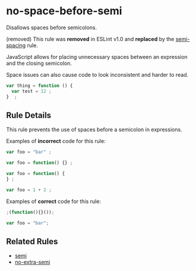 # no-space-before-semi

Disallows spaces before semicolons.

(removed) This rule was **removed** in ESLint v1.0 and **replaced** by the [semi-spacing](semi-spacing.md) rule.

JavaScript allows for placing unnecessary spaces between an expression and the closing semicolon.

Space issues can also cause code to look inconsistent and harder to read.

```js
var thing = function () {
  var test = 12 ;
}  ;
```

## Rule Details

This rule prevents the use of spaces before a semicolon in expressions.

Examples of **incorrect** code for this rule:

```js
var foo = "bar" ;

var foo = function() {} ;

var foo = function() {
} ;

var foo = 1 + 2 ;
```

Examples of **correct** code for this rule:

```js
;(function(){}());

var foo = "bar";
```

## Related Rules

* [semi](semi.md)
* [no-extra-semi](no-extra-semi.md)
